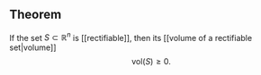 ## Theorem
If the set $S \subset\mathbb R^n$ is [[rectifiable]], then its [[volume of a rectifiable set|volume]] $$\text{vol}(S) \geq 0.$$